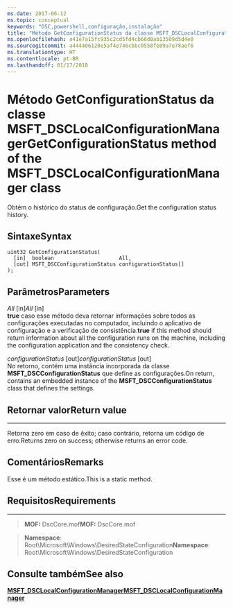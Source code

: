 ```yaml
---
ms.date: 2017-06-12
ms.topic: conceptual
keywords: "DSC,powershell,configuração,instalação"
title: "Método GetConfigurationStatus da classe MSFT_DSCLocalConfigurationManager"
ms.openlocfilehash: a41e7a15fc935c2cd5fd4cb66d0ab13509d5d4e0
ms.sourcegitcommit: a444406120e5af4e746cbbc0558fe89a7e78aef6
ms.translationtype: HT
ms.contentlocale: pt-BR
ms.lasthandoff: 01/17/2018
---
```

# <a name="getconfigurationstatus-method-of-the-msftdsclocalconfigurationmanager-class"></a><span data-ttu-id="151d0-103">Método GetConfigurationStatus da classe MSFT_DSCLocalConfigurationManager</span><span class="sxs-lookup"><span data-stu-id="151d0-103">GetConfigurationStatus method of the MSFT_DSCLocalConfigurationManager class</span></span>

<span data-ttu-id="151d0-104">Obtém o histórico do status de configuração.</span><span class="sxs-lookup"><span data-stu-id="151d0-104">Get the configuration status history.</span></span>

<a name="syntax"></a><span data-ttu-id="151d0-105">Sintaxe</span><span class="sxs-lookup"><span data-stu-id="151d0-105">Syntax</span></span>
------

```mof
uint32 GetConfigurationStatus(
  [in]  boolean                     All,
  [out] MSFT_DSCConfigurationStatus configurationStatus[]
);
```

<a name="parameters"></a><span data-ttu-id="151d0-106">Parâmetros</span><span class="sxs-lookup"><span data-stu-id="151d0-106">Parameters</span></span>
----------

<span data-ttu-id="151d0-107">*All* \[in\]</span><span class="sxs-lookup"><span data-stu-id="151d0-107">*All* \[in\]</span></span>  
<span data-ttu-id="151d0-108">**true** caso esse método deva retornar informações sobre todos as configurações executadas no computador, incluindo o aplicativo de configuração e a verificação de consistência.</span><span class="sxs-lookup"><span data-stu-id="151d0-108">**true** if this method should return information about all the configuration runs on the machine, including the configuration application and the consistency check.</span></span>

<span data-ttu-id="151d0-109">*configurationStatus* \[out\]</span><span class="sxs-lookup"><span data-stu-id="151d0-109">*configurationStatus* \[out\]</span></span>  
<span data-ttu-id="151d0-110">No retorno, contém uma instância incorporada da classe **MSFT_DSCConfigurationStatus** que define as configurações.</span><span class="sxs-lookup"><span data-stu-id="151d0-110">On return, contains an embedded instance of the **MSFT_DSCConfigurationStatus** class that defines the settings.</span></span>

## <a name="return-value"></a><span data-ttu-id="151d0-111">Retornar valor</span><span class="sxs-lookup"><span data-stu-id="151d0-111">Return value</span></span>
------------

<span data-ttu-id="151d0-112">Retorna zero em caso de êxito; caso contrário, retorna um código de erro.</span><span class="sxs-lookup"><span data-stu-id="151d0-112">Returns zero on success; otherwise returns an error code.</span></span>

## <a name="remarks"></a><span data-ttu-id="151d0-113">Comentários</span><span class="sxs-lookup"><span data-stu-id="151d0-113">Remarks</span></span>

<span data-ttu-id="151d0-114">Esse é um método estático.</span><span class="sxs-lookup"><span data-stu-id="151d0-114">This is a static method.</span></span>

## <a name="requirements"></a><span data-ttu-id="151d0-115">Requisitos</span><span class="sxs-lookup"><span data-stu-id="151d0-115">Requirements</span></span>
------------
><span data-ttu-id="151d0-116">**MOF:** DscCore.mof</span><span class="sxs-lookup"><span data-stu-id="151d0-116">**MOF:** DscCore.mof</span></span>

><span data-ttu-id="151d0-117">**Namespace**: Root\Microsoft\Windows\DesiredStateConfiguration</span><span class="sxs-lookup"><span data-stu-id="151d0-117">**Namespace**: Root\Microsoft\Windows\DesiredStateConfiguration</span></span>


## <a name="see-also"></a><span data-ttu-id="151d0-118">Consulte também</span><span class="sxs-lookup"><span data-stu-id="151d0-118">See also</span></span>


[<span data-ttu-id="151d0-119">**MSFT_DSCLocalConfigurationManager**</span><span class="sxs-lookup"><span data-stu-id="151d0-119">**MSFT_DSCLocalConfigurationManager**</span></span>](msft-dsclocalconfigurationmanager.md)


 

 



